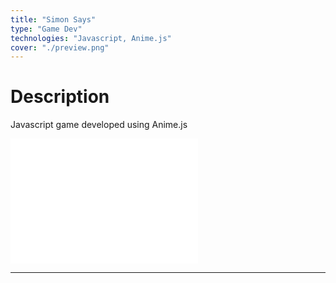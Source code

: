 ```yaml
---
title: "Simon Says"
type: "Game Dev"
technologies: "Javascript, Anime.js"
cover: "./preview.png"
---
```

# Description

Javascript game developed using Anime.js

<iframe width='300' height='200' src="/simon-says/simon.html" frameBorder="0"></iframe>

---